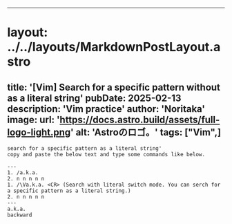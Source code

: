
---
# layout: ../../layouts/MarkdownPostLayout.astro
title: '[Vim] Search for a specific pattern without as a literal string'
pubDate: 2025-02-13
description: 'Vim practice'
author: 'Noritaka'
image:
    url: 'https://docs.astro.build/assets/full-logo-light.png'
    alt: 'Astroのロゴ。'
tags: ["Vim",]
---


```
search for a specific pattern as a literal string'
copy and paste the below text and type some commands like below.

---
1. /a.k.a.
2. n n n n n
1. /\Va.k.a. <CR> (Search with literal switch mode. You can serch for a specific pattern as a literal string.)
2. n n n n n 
---
a.k.a.
backward
```

